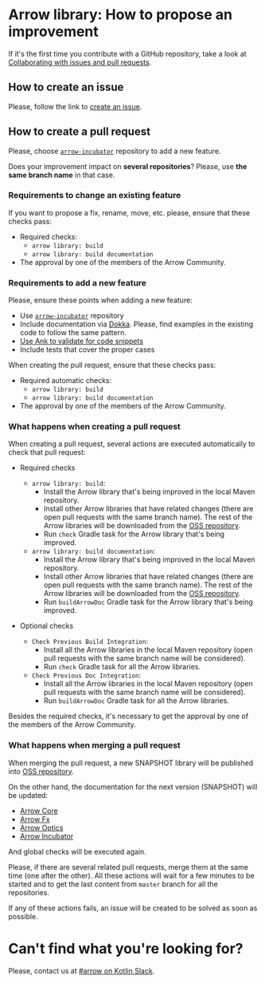 # Arrow library: How to propose an improvement

If it's the first time you contribute with a GitHub repository, take a look at [Collaborating with issues and pull requests](https://docs.github.com/en/github/collaborating-with-issues-and-pull-requests).

## How to create an issue

Please, follow the link to [create an issue](https://github.com/arrow-kt/arrow/issues/new/choose).

## How to create a pull request

Please, choose [`arrow-incubator`](https://github.com/arrow-kt/arrow-incubator) repository to add a new feature.

Does your improvement impact on **several repositories**? Please, use **the same branch name** in that case.

### Requirements to change an existing feature

If you want to propose a fix, rename, move, etc. please, ensure that these checks pass:

* Required checks:
    * `arrow library: build`
    * `arrow library: build documentation`
* The approval by one of the members of the Arrow Community.

### Requirements to add a new feature

Please, ensure these points when adding a new feature:

* Use [`arrow-incubator`](https://github.com/arrow-kt/arrow-incubator) repository
* Include documentation via [Dokka](https://kotlinlang.org/docs/reference/kotlin-doc.html). Please, find examples in the existing code to follow the same pattern.
* [Use Ank to validate for code snippets](https://github.com/arrow-kt/arrow-ank/blob/master/README.md)
* Include tests that cover the proper cases

When creating the pull request, ensure that these checks pass:

* Required automatic checks:
    * `arrow library: build`
    * `arrow library: build documentation`
* The approval by one of the members of the Arrow Community.

### What happens when creating a pull request

When creating a pull request, several actions are executed automatically to check that pull request:

* Required checks
  * `arrow library: build`:
    * Install the Arrow library that's being improved in the local Maven repository.
    * Install other Arrow libraries that have related changes (there are open pull requests with the same branch name). The rest of the Arrow libraries will be downloaded from the [OSS repository](https://oss.jfrog.org/artifactory/oss-snapshot-local/io/arrow-kt/).
    * Run `check` Gradle task for the Arrow library that's being improved.
  * `arrow library: build documentation`:
    * Install the Arrow library that's being improved in the local Maven repository.
    * Install other Arrow libraries that have related changes (there are open pull requests with the same branch name). The rest of the Arrow libraries will be downloaded from the [OSS repository](https://oss.jfrog.org/artifactory/oss-snapshot-local/io/arrow-kt/).
    * Run `buildArrowDoc` Gradle task for the Arrow library that's being improved.

* Optional checks
  * `Check Previous Build Integration`:
    * Install all the Arrow libraries in the local Maven repository (open pull requests with the same branch name will be considered).
    * Run `check` Gradle task for all the Arrow libraries.
  * `Check Previous Doc Integration`:
    * Install all the Arrow libraries in the local Maven repository (open pull requests with the same branch name will be considered).
    * Run `buildArrowDoc` Gradle task for all the Arrow libraries.

Besides the required checks, it's necessary to get the approval by one of the members of the Arrow Community.

### What happens when merging a pull request

When merging the pull request, a new SNAPSHOT library will be published into [OSS repository](https://oss.jfrog.org/artifactory/oss-snapshot-local/io/arrow-kt/).

On the other hand, the documentation for the next version (SNAPSHOT) will be updated:

* [Arrow Core](https://arrow-kt.io/docs/next/core/)
* [Arrow Fx](https://arrow-kt.io/docs/next/fx/)
* [Arrow Optics](https://arrow-kt.io/docs/next/optics/dsl/)
* [Arrow Incubator](https://arrow-kt.io/docs/next/aql/intro/)

And global checks will be executed again.

Please, if there are several related pull requests, merge them at the same time (one after the other). All these actions will wait for a few minutes to be started and to get the last content from `master` branch for all the repositories.

If any of these actions fails, an issue will be created to be solved as soon as possible.

# Can't find what you're looking for?

Please, contact us at [#arrow on Kotlin Slack](https://kotlinlang.slack.com/messages/C5UPMM0A0).

